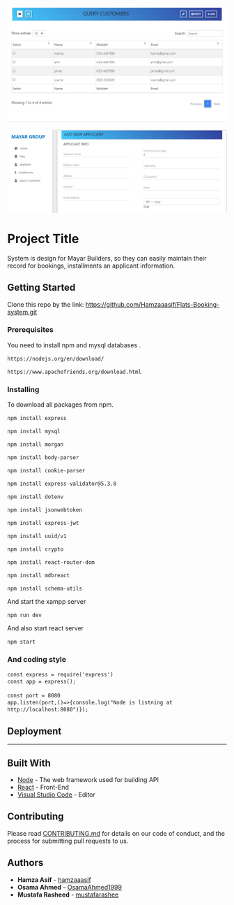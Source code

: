 ![alt text](https://github.com/Hamzaaasif/Flats-Booking-system/blob/master/query%20customers.JPG?raw=true)

![alt text](https://github.com/Hamzaaasif/Flats-Booking-system/blob/master/applicant%20form.JPG?raw=true)


# Project Title

System is design for Mayar Builders, so they can easily maintain their record for bookings, installments an applicant information.

## Getting Started

Clone this repo by the link: https://github.com/Hamzaaasif/Flats-Booking-system.git

### Prerequisites

You need to install npm and mysql databases . 

```
https://nodejs.org/en/download/
```
```
https://www.apachefriends.org/download.html
```

### Installing

To download all packages from npm.
```
npm install express
```
```
npm install mysql
```
```
npm install morgan
```
```
npm install body-parser
```
```
npm install cookie-parser
```
```
npm install express-validator@5.3.0
```
```
npm install dotenv
```
```
npm install jsonwebtoken
```
```
npm install express-jwt
```
```
npm install uuid/v1
```
```
npm install crypto
```
```
npm install react-router-dom
```
```
npm install mdbreact
```
```
npm install schema-utils
```



And start the xampp server

```
npm run dev
```
And also start react server

```
npm start
```

### And coding style 


```
const express = require('express')
const app = express();

const port = 8080
app.listen(port,()=>{console.log("Node is listning at http://localhost:8080")});
```

## Deployment

-----------------------------------

## Built With

* [Node](https://nodejs.org/api/documentation.html) - The web framework used for building API
* [React](https://reactjs.org/tutorial/tutorial.html) - Front-End
* [Visual Studio Code](https://code.visualstudio.com/) - Editor

## Contributing

Please read [CONTRIBUTING.md](https://gist.github.com/PurpleBooth/b24679402957c63ec426) for details on our code of conduct, and the process for submitting pull requests to us.


## Authors

* **Hamza Asif** -  [hamzaaasif](https://github.com/hamzaaasif)
* **Osama Ahmed** - [OsamaAhmed1999](https://github.com/OsamaAhmed1999)
* **Mustafa Rasheed** -  [mustafarashee](https://github.com/mustafarashee)
